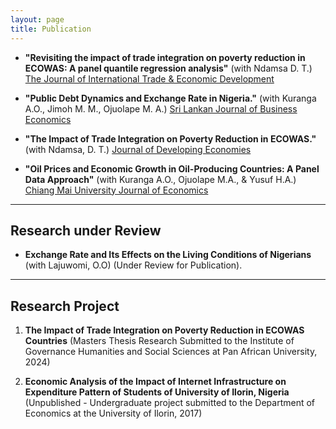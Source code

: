 ```yaml
---
layout: page
title: Publication
---
```



 - **"Revisiting the impact of trade integration on poverty reduction in ECOWAS: A panel quantile regression analysis"** (with Ndamsa D. T.) [The Journal of International Trade & Economic Development]( https://www.tandfonline.com/doi/full/10.1080/09638199.2025.2459912)

 - **"Public Debt Dynamics and Exchange Rate in Nigeria."** (with Kuranga A.O., Jimoh M. M., Ojuolape M. A.) [Sri Lankan Journal of Business Economics](https://doi.org/10.31357/sljbe.v14.8390)

 
 - **"The Impact of Trade Integration on Poverty Reduction in ECOWAS."** (with Ndamsa, D. T.) [Journal of Developing Economies](https://e-journal.unair.ac.id/JDE/article/view/49398)

 - **"Oil Prices and Economic Growth in Oil-Producing Countries: A Panel Data Approach"** (with Kuranga A.O., Ojuolape M.A., & Yusuf H.A.) [Chiang Mai University Journal of Economics](https://so01.tci-thaijo.org/index.php/CMJE/article/view/263225/173772)

---

## Research under Review
 - **Exchange Rate and Its Effects on the Living Conditions of Nigerians** (with Lajuwomi, O.O) (Under Review for Publication).

---

## Research Project
1. **The Impact of Trade Integration on Poverty Reduction in ECOWAS Countries** (Masters Thesis Research Submitted to the Institute of Governance Humanities and Social Sciences at Pan African University, 2024)

2. **Economic Analysis of the Impact of Internet Infrastructure on Expenditure Pattern of Students of University of Ilorin, Nigeria** (Unpublished - Undergraduate project submitted to the Department of Economics at the University of Ilorin, 2017)

